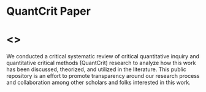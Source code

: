 # QuantCrit Paper
# <>
We conducted a critical systematic review of critical quantitative inquiry and quantitative critical methods (QuantCrit) research to analyze how this work has been discussed, theorized, and utilized in the literature. This public repository is an effort to promote transparency around our research process and collaboration among other scholars and folks interested in this work.
